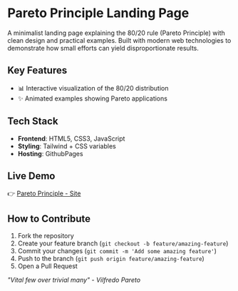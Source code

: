 # Pareto Principle Landing Page

A minimalist landing page explaining the 80/20 rule (Pareto Principle) with clean design and practical examples. Built with modern web technologies to demonstrate how small efforts can yield disproportionate results.

## Key Features
- 📊 Interactive visualization of the 80/20 distribution
- ✨ Animated examples showing Pareto applications

## Tech Stack
- **Frontend**: HTML5, CSS3, JavaScript 
- **Styling**: Tailwind + CSS variables
- **Hosting**: GithubPages

## Live Demo
👉 [Pareto Principle - Site](https://your-username.github.io/pareto-principle)

## How to Contribute
1. Fork the repository
2. Create your feature branch (`git checkout -b feature/amazing-feature`)
3. Commit your changes (`git commit -m 'Add some amazing feature'`)
4. Push to the branch (`git push origin feature/amazing-feature`)
5. Open a Pull Request

*"Vital few over trivial many" - Vilfredo Pareto*
